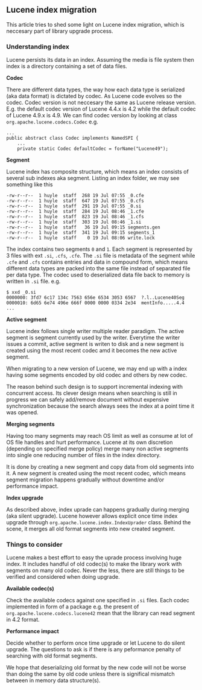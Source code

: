 ## Lucene index migration

This article tries to shed some light on Lucene index migration, which is neccesary part of library upgrade process.

### Understanding index

Lucene persists its data in an index. Assuming the media is file system then index is a directory containing a set of data files. 

**Codec**

There are different data types, the way how each data type is serialized (aka data format) is dictated by codec. As Lucene code evolves so the codec. Codec version is not neccesary the same as Lucene release version. 
E.g. the default codec version of Lucene 4.4.x is 4.2 while the default codec of Lucene 4.9.x is 4.9. We can find codec version by looking at class `org.apache.lucene.codecs.Codec`  e.g.

    ...
    public abstract class Codec implements NamedSPI {
        ...
        private static Codec defaultCodec = forName("Lucene49");

**Segment**

Lucene index has composite structure, which means an index consists of several sub indexes aka segment. Listing an index folder, we may see something like this

    -rw-r--r--  1 huyle  staff  268 19 Jul 07:55 _0.cfe
    -rw-r--r--  1 huyle  staff  647 19 Jul 07:55 _0.cfs
    -rw-r--r--  1 huyle  staff  291 19 Jul 07:55 _0.si
    -rw-r--r--  1 huyle  staff  284 19 Jul 08:46 _1.cfe
    -rw-r--r--  1 huyle  staff  823 19 Jul 08:46 _1.cfs
    -rw-r--r--  1 huyle  staff  303 19 Jul 08:46 _1.si
    -rw-r--r--  1 huyle  staff   36 19 Jul 09:15 segments.gen
    -rw-r--r--  1 huyle  staff  341 19 Jul 09:15 segments_1
    -rw-r--r--  1 huyle  staff    0 19 Jul 08:06 write.lock

The index contains two segments `0` and `1`. Each segment is represented by 3 files with ext `.si`, `.cfs`, `.cfe`. The `.si` file is metadata of the segment while `.cfe` and `.cfs` contains entries and data in compound form, which means different data types are packed into the same file instead of separated file per data type. The codec used to deserialized data file back to memory is written in `.si` file. e.g.

    $ xxd _0.si
    0000000: 3fd7 6c17 134c 7563 656e 6534 3053 6567  ?.l..Lucene40Seg
    0000010: 6d65 6e74 496e 666f 0000 0000 0334 2e34  mentInfo.....4.4
    ...

**Active segment**

Lucene index follows single writer multiple reader paradigm. The active segment is segment currently used by the writer. Everytime the writer issues a commit, active segment is writen to disk and a new segment is created using the most recent codec amd it becomes the new active segment.

When migrating to a new version of Lucene, we may end up with a index having some segments encoded by old codec and others by new codec.

The reason behind such design is to support incremental indexing with concurrent access. Its clever design means when searching is still in progress we can safely add/remove document without expensive synchronization because the search always sees the index at a point time it was opened.

**Merging segments**

Having too many segments may reach OS limit as well as consume at lot of OS file handles and hurt performance. Lucene at its own discretion (depending on specified merge policy) merge many non active segments into single one reducing number of files in the index directory.

It is done by creating a new segment and copy data from old segments into it. A new segment is created using the most recent codec, which means segment migration happens gradually without downtime and/or performance impact. 

**Index upgrade**

As described above, index uprade can happens gradually during merging (aka silent upgrade). Lucene however allows explicit once time index upgrade through `org.apache.lucene.index.IndexUprader` class. Behind the scene, it merges all old format segments into new created segment.

### Things to consider

Lucene makes a best effort to easy the uprade process involving huge index. It includes handful of old codec(s) to make the library work with segments on many old codec. Never the less, there are still things to be verified and considered when doing upgrade.

**Available codec(s)**

Check the available codecs against one specified in `.si` files. Each codec implemented in form of a package e.g. the present of `org.apache.lucene.codecs.lucene42` mean that the library can read segment in 4.2 format.

**Performance impact** 

Decide whether to perform once time upgrade or let Lucene to do silent upgrade. The questions to ask is if there is any peformance penalty of searching with old format segments. 

We hope that deserializing old format by the new code will not be worse than doing the same by old code unless there is significal mismatch between in memory data structure(s).


